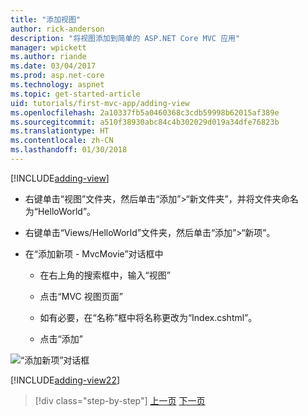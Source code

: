 ```yaml
---
title: "添加视图"
author: rick-anderson
description: "将视图添加到简单的 ASP.NET Core MVC 应用"
manager: wpickett
ms.author: riande
ms.date: 03/04/2017
ms.prod: asp.net-core
ms.technology: aspnet
ms.topic: get-started-article
uid: tutorials/first-mvc-app/adding-view
ms.openlocfilehash: 2a10337fb5a0460368c3cdb59998b62015af389e
ms.sourcegitcommit: a510f38930abc84c4b302029d019a34dfe76823b
ms.translationtype: HT
ms.contentlocale: zh-CN
ms.lasthandoff: 01/30/2018
---
```

[!INCLUDE[adding-view](../../includes/mvc-intro/adding_view1.md)]

* 右键单击“视图”文件夹，然后单击“添加”>“新文件夹”，并将文件夹命名为“HelloWorld”。

* 右键单击“Views/HelloWorld”文件夹，然后单击“添加”>“新项”。

* 在“添加新项 - MvcMovie”对话框中

  * 在右上角的搜索框中，输入“视图”

  * 点击“MVC 视图页面”

  * 如有必要，在“名称”框中将名称更改为“Index.cshtml”。

  * 点击“添加”

![“添加新项”对话框](adding-view/_static/add_view.png)

[!INCLUDE[adding-view22](../../includes/mvc-intro/adding_view2.md)]

>[!div class="step-by-step"]
[上一页](adding-controller.md)
[下一页](adding-model.md)
